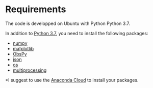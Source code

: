 # Requirements

The code is developped on Ubuntu with Python Python 3.7.

In addition to [Python 3.7](https://www.python.org/downloads/release/python-370/), you need
to install the following packages: 

- [numpy](http://www.numpy.org/)
- [matplotlib](http://matplotlib.org/)
- [ObsPy](https://github.com/obspy/obspy/wiki)
- [json](https://docs.python.org/3/library/json.html)
- [os](https://docs.python.org/3/library/os.html)
- [multiprocessing](https://docs.python.org/3/library/multiprocessing.html)

*I suggest to use the [Anaconda Cloud](https://anaconda.org/) to install your packages.
